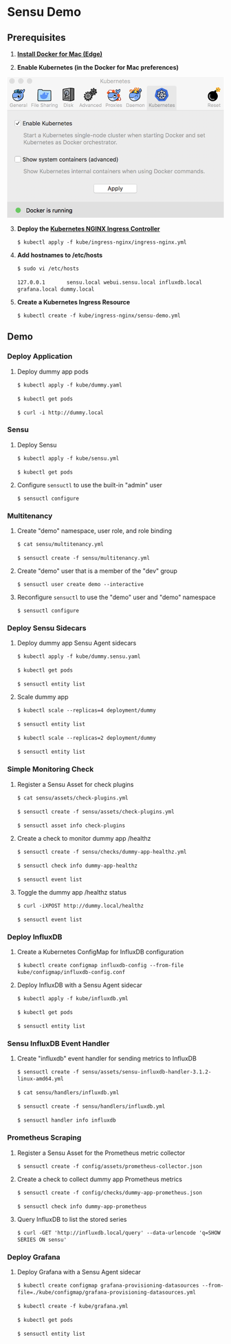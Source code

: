 # Sensu Demo

## Prerequisites

1. __[Install Docker for Mac (Edge)](https://store.docker.com/editions/community/docker-ce-desktop-mac)__

2. __Enable Kubernetes (in the Docker for Mac preferences)__

<img src="https://github.com/portertech/sensu-demo/raw/master/images/docker-kubernetes.png" width="600">

3. __Deploy the [Kubernetes NGINX Ingress Controller](https://github.com/kubernetes/ingress-nginx)__

   ```
   $ kubectl apply -f kube/ingress-nginx/ingress-nginx.yml
   ```

4. __Add hostnames to /etc/hosts__

   ```
   $ sudo vi /etc/hosts

   127.0.0.1       sensu.local webui.sensu.local influxdb.local grafana.local dummy.local
   ```

5. __Create a Kubernetes Ingress Resource__

   ```
   $ kubectl create -f kube/ingress-nginx/sensu-demo.yml
   ```

## Demo

### Deploy Application

1. Deploy dummy app pods

   ```
   $ kubectl apply -f kube/dummy.yaml

   $ kubectl get pods

   $ curl -i http://dummy.local
   ```

### Sensu

1. Deploy Sensu

   ```
   $ kubectl apply -f kube/sensu.yml

   $ kubectl get pods
   ```

2. Configure `sensuctl` to use the built-in "admin" user

   ```
   $ sensuctl configure
   ```

### Multitenancy

1. Create "demo" namespace, user role, and role binding

   ```
   $ cat sensu/multitenancy.yml

   $ sensuctl create -f sensu/multitenancy.yml
   ```

2. Create "demo" user that is a member of the "dev" group

   ```
   $ sensuctl user create demo --interactive
   ```

3. Reconfigure `sensuctl` to use the "demo" user and "demo" namespace

   ```
   $ sensuctl configure
   ```

### Deploy Sensu Sidecars

1. Deploy dummy app Sensu Agent sidecars

   ```
   $ kubectl apply -f kube/dummy.sensu.yaml

   $ kubectl get pods

   $ sensuctl entity list
   ```

2. Scale dummy app

   ```
   $ kubectl scale --replicas=4 deployment/dummy

   $ sensuctl entity list

   $ kubectl scale --replicas=2 deployment/dummy

   $ sensuctl entity list
   ```

### Simple Monitoring Check

1. Register a Sensu Asset for check plugins

   ```
   $ cat sensu/assets/check-plugins.yml

   $ sensuctl create -f sensu/assets/check-plugins.yml

   $ sensuctl asset info check-plugins
   ```

2. Create a check to monitor dummy app /healthz

   ```
   $ sensuctl create -f sensu/checks/dummy-app-healthz.yml

   $ sensuctl check info dummy-app-healthz

   $ sensuctl event list
   ```

3. Toggle the dummy app /healthz status

   ```
   $ curl -iXPOST http://dummy.local/healthz

   $ sensuctl event list
   ```

### Deploy InfluxDB

1. Create a Kubernetes ConfigMap for InfluxDB configuration

   ```
   $ kubectl create configmap influxdb-config --from-file kube/configmap/influxdb-config.conf
   ```

2. Deploy InfluxDB with a Sensu Agent sidecar

    ```
    $ kubectl apply -f kube/influxdb.yml

    $ kubectl get pods

    $ sensuctl entity list
    ```

### Sensu InfluxDB Event Handler

1. Create "influxdb" event handler for sending metrics to InfluxDB

   ```
   $ sensuctl create -f sensu/assets/sensu-influxdb-handler-3.1.2-linux-amd64.yml

   $ cat sensu/handlers/influxdb.yml

   $ sensuctl create -f sensu/handlers/influxdb.yml

   $ sensuctl handler info influxdb
   ```

### Prometheus Scraping

1. Register a Sensu Asset for the Prometheus metric collector

   ```
   $ sensuctl create -f config/assets/prometheus-collector.json
   ```

2. Create a check to collect dummy app Prometheus metrics

   ```
   $ sensuctl create -f config/checks/dummy-app-prometheus.json

   $ sensuctl check info dummy-app-prometheus
   ```

3. Query InfluxDB to list the stored series

   ```
   $ curl -GET 'http://influxdb.local/query' --data-urlencode 'q=SHOW SERIES ON sensu'
   ```

### Deploy Grafana

1. Deploy Grafana with a Sensu Agent sidecar

    ```
    $ kubectl create configmap grafana-provisioning-datasources --from-file=./kube/configmap/grafana-provisioning-datasources.yml

    $ kubectl create -f kube/grafana.yml

    $ kubectl get pods

    $ sensuctl entity list
    ```
